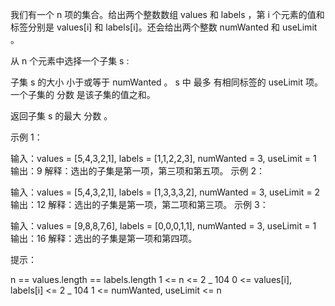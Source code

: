 我们有一个 n 项的集合。给出两个整数数组 values 和 labels ，第 i 个元素的值和标签分别是 values[i] 和 labels[i]。还会给出两个整数 numWanted 和 useLimit 。

从 n 个元素中选择一个子集 s :

子集 s 的大小 小于或等于 numWanted 。
s 中 最多 有相同标签的 useLimit 项。
一个子集的 分数 是该子集的值之和。

返回子集 s 的最大 分数 。

示例 1：

输入：values = [5,4,3,2,1], labels = [1,1,2,2,3], numWanted = 3, useLimit = 1
输出：9
解释：选出的子集是第一项，第三项和第五项。
示例 2：

输入：values = [5,4,3,2,1], labels = [1,3,3,3,2], numWanted = 3, useLimit = 2
输出：12
解释：选出的子集是第一项，第二项和第三项。
示例 3：

输入：values = [9,8,8,7,6], labels = [0,0,0,1,1], numWanted = 3, useLimit = 1
输出：16
解释：选出的子集是第一项和第四项。

提示：

n == values.length == labels.length
1 <= n <= 2 _ 104
0 <= values[i], labels[i] <= 2 _ 104
1 <= numWanted, useLimit <= n
